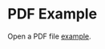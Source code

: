<!DOCTYPE html>
<html>
  <head>
    <title>Title of the document</title>
  </head>
  <body>
    <h1>PDF Example</h1>
    <p>Open a PDF file <a href="https://github.com/Bannerzzforyou/Bannerzz-Post/blob/master/BLM%20Antifa%20Power%20Matrix%20Final.pdf">example</a>.</p>
  </body>
</html>
